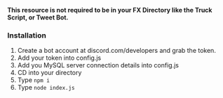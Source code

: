 __**This resource is not required to be in your FX Directory like the Truck Script, or Tweet Bot.**__

### Installation
1. Create a bot account at discord.com/developers and grab the token.
2. Add your token into config.js
3. Add you MySQL server connection details into config.js
4. CD into your directory
5. Type ``npm i``
6. Type ``node index.js``
